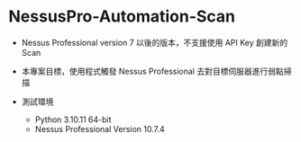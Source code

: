 # NessusPro-Automation-Scan
- Nessus Professional version 7 以後的版本，不支援使用 API Key 創建新的 Scan
- 本專案目標，使用程式觸發 Nessus Professional 去對目標伺服器進行弱點掃描

- 測試環境
  - Python 3.10.11 64-bit
  - Nessus Professional Version 10.7.4
